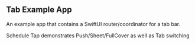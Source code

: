 ## Tab Example App

An example app that contains a SwiftUI router/coordinator for a tab bar.

Schedule Tap demonstrates Push/Sheet/FullCover as well as Tab switching

